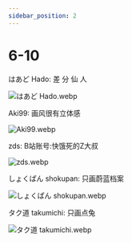 ```yaml
---
sidebar_position: 2
---
```


# 6-10

はあど Hado: 差 分 仙 人

![はあど Hado.webp](https://p.inari.site/usr/1818/689f51b04ff9c.webp)

Aki99: 画风很有立体感

![Aki99.webp](https://p.inari.site/usr/1818/68a05ed9e41e9.webp)

zds: B站账号:快饿死的Z大叔

![zds.webp](https://p.inari.site/usr/1818/68a04e69b8df9.webp)

しょくぱん shokupan: 只画蔚蓝档案

![しょくぱん shokupan.webp](https://p.inari.site/usr/1818/68a04e6a56159.webp)

タク道 takumichi: 只画点兔

![タク道 takumichi.webp](https://p.inari.site/usr/1818/68a04e6b84e5b.webp)
